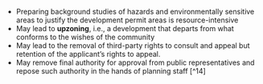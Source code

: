 - Preparing background studies of hazards and environmentally sensitive areas to justify the development permit areas is resource-intensive
- May lead to **upzoning**, i.e., a development that departs from what conforms to the wishes of the community
- May lead to the removal of third-party rights to consult and appeal but retention of the applicant’s rights to appeal. 
- May remove final authority for approval from public representatives and repose such authority in the hands of planning staff [^14]
